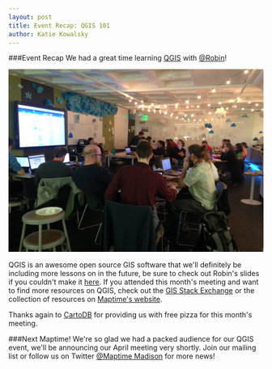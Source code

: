 ```yaml
---
layout: post
title: Event Recap: QGIS 101
author: Katie Kowalsky
---
```

###Event Recap
We had a great time learning [QGIS](http://www2.qgis.org/en/site/) with [@Robin](https://twitter.com/#!/tolomaps)! 

<img src="./img/QGIS_2.png">

QGIS is an awesome open source GIS software that we'll definitely be including more lessons on in the future, be sure to check out Robin's slides if you couldn't make it [here](http://www.slides.com/tolomaps/qgis). If you attended this month's meeting and want to find more resources on QGIS, check out the [GIS Stack Exchange](http://gis.stackexchange.com/) or the collection of resources on [Maptime's website](http://maptime.io/lessons-resources/#desktop-mapping).

Thanks again to [CartoDB](http://www.twitter.com/cartodb) for providing us with free pizza for this month's meeting. 

###Next Maptime!
We're so glad we had a packed audience for our QGIS event, we'll be announcing our April meeting very shortly. Join our mailing list or follow us on Twitter [@Maptime Madison](@MaptimeMadison) for more news!


